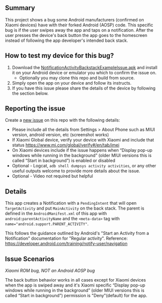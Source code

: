 ## Summary
This project shows a bug some Android manufacturers (confirmed on Xiaomi devices)
have with their forked Android (AOSP) code. This specific bug is if the user swipes
away the app and taps on a notification. After the user presses the device's back button the app goes to the homescreen instead of following the app developer's intended back
stack.

## How to test my device for this bug?
1. Download the [NotificationActivityBackstackExampleIssue.apk](https://github.com/OneSignal/NotificationActivityBackstackExample/releases/tag/1.0.0) and install it on your Android device or emulator
you which to confirm the issue on.
   * Optionally you may clone this repo and build from source.
2. Simply open the app on your device and follow its instructs.
3. If you have this issue please share the details of the device by following the section below.

## Reporting the issue
Create a [new issue](https://github.com/OneSignal/NotificationActivityBackstackExample/issues/new) on this repo with the following details:
   * Please include all the details from Settings > About Phone such as MIUI version, android version, etc (screenshot works)
   * If Xiaomi Global device, verify your device with Xiaomi and include that status
https://www.mi.com/global/verify#/en/tab/imei
   * On Xiaomi devices include if the issue happens when “Display pop-up windows while running in the background” (older MIUI versions this is called “Start in background”) is enabled or disabled
   * Optional - Logcat, `adb shell dumpsys activity activities`, or any other useful outputs welcome to provide more details about the issue.
   * Optional - Video not required but helpful

## Details
This app creates a Notification with a `PendingIntent` that will open `TargetActivity` and put
`MainActivity` on the back stack. The parent is defined in the
`AndroidManifest.xml` of this app with `android:parentActivityName`
and the `<meta-data>` tag with `name="android.support.PARENT_ACTIVITY"`.

This follows the guidance outlined by Android's
"Start an Activity from a Notification" documentation for
"Regular activity".
Reference: https://developer.android.com/training/notify-user/navigation

## Issue Scenarios
_Xiaomi ROM bug, NOT an Android AOSP bug_

The back button behavior works in all cases except for Xiaomi devices
when the app is swiped away and it's Xiaomi specific “Display pop-up windows while running in the background” (older MIUI versions this is called “Start in background”)
permission is "Deny"(default) for the app.